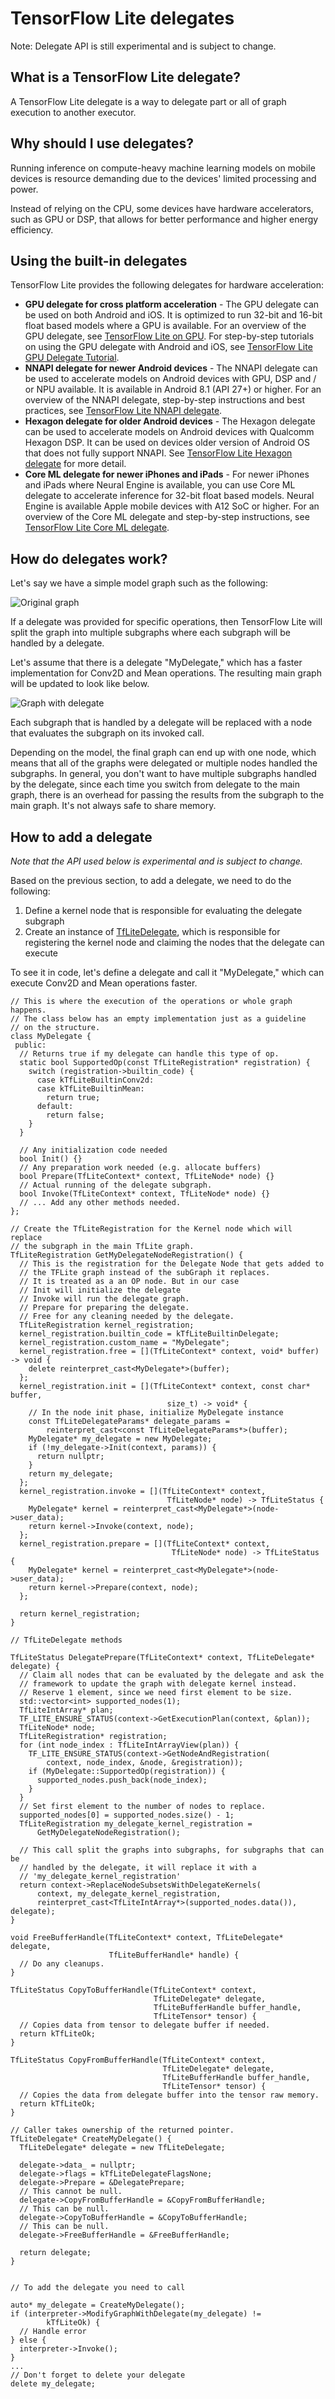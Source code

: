 # TensorFlow Lite delegates

Note: Delegate API is still experimental and is subject to change.
## What is a TensorFlow Lite delegate?

A TensorFlow Lite delegate is a way to delegate part or all of graph execution
to another executor.

## Why should I use delegates?

Running inference on compute-heavy machine learning models on mobile devices is
resource demanding due to the devices' limited processing and power.

Instead of relying on the CPU, some devices have hardware accelerators, such as
GPU or DSP, that allows for better performance and higher energy efficiency.

## Using the built-in delegates

TensorFlow Lite provides the following delegates for hardware acceleration:

*   **GPU delegate for cross platform acceleration** - The GPU delegate can be
    used on both Android and iOS. It is optimized to run 32-bit and 16-bit float
    based models where a GPU is available. For an overview of the GPU delegate,
    see [TensorFlow Lite on GPU](gpu_advanced.md). For step-by-step tutorials on
    using the GPU delegate with Android and iOS, see
    [TensorFlow Lite GPU Delegate Tutorial](gpu.md).
*   **NNAPI delegate for newer Android devices** - The NNAPI delegate can be
    used to accelerate models on Android devices with GPU, DSP and / or NPU
    available. It is available in Android 8.1 (API 27+) or higher. For an
    overview of the NNAPI delegate, step-by-step instructions and best
    practices, see [TensorFlow Lite NNAPI delegate](nnapi.md).
*   **Hexagon delegate for older Android devices** - The Hexagon delegate can be
    used to accelerate models on Android devices with Qualcomm Hexagon DSP. It
    can be used on devices older version of Android OS that does not fully
    support NNAPI. See [TensorFlow Lite Hexagon delegate](hexagon_delegate.md)
    for more detail.
*   **Core ML delegate for newer iPhones and iPads** - For newer iPhones and
    iPads where Neural Engine is available, you can use Core ML delegate to
    accelerate inference for 32-bit float based models. Neural Engine is
    available Apple mobile devices with A12 SoC or higher. For an overview of
    the Core ML delegate and step-by-step instructions, see
    [TensorFlow Lite Core ML delegate](coreml_delegate.md).

## How do delegates work?

Let's say we have a simple model graph such as the following:

![Original graph](../images/performance/tflite_delegate_graph_1.png "Original Graph")

If a delegate was provided for specific operations, then TensorFlow Lite will
split the graph into multiple subgraphs where each subgraph will be handled by a
delegate.

Let's assume that there is a delegate "MyDelegate," which has a faster
implementation for Conv2D and Mean operations. The resulting main graph will be
updated to look like below.

![Graph with delegate](../images/performance/tflite_delegate_graph_2.png "Graph with delegate")

Each subgraph that is handled by a delegate will be replaced with a node that
evaluates the subgraph on its invoked call.

Depending on the model, the final graph can end up with one node, which means
that all of the graphs were delegated or multiple nodes handled the subgraphs.
In general, you don't want to have multiple subgraphs handled by the delegate,
since each time you switch from delegate to the main graph, there is an overhead
for passing the results from the subgraph to the main graph. It's not always
safe to share memory.

## How to add a delegate

_Note that the API used below is experimental and is subject to change._

Based on the previous section, to add a delegate, we need to do the following:

1.  Define a kernel node that is responsible for evaluating the delegate
    subgraph
1.  Create an instance of
    [TfLiteDelegate](https://github.com/tensorflow/tensorflow/blob/master/tensorflow/lite/c/common.h#L611),
    which is responsible for registering the kernel node and claiming the nodes
    that the delegate can execute

To see it in code, let's define a delegate and call it "MyDelegate," which can
execute Conv2D and Mean operations faster.

```
// This is where the execution of the operations or whole graph happens.
// The class below has an empty implementation just as a guideline
// on the structure.
class MyDelegate {
 public:
  // Returns true if my delegate can handle this type of op.
  static bool SupportedOp(const TfLiteRegistration* registration) {
    switch (registration->builtin_code) {
      case kTfLiteBuiltinConv2d:
      case kTfLiteBuiltinMean:
        return true;
      default:
        return false;
    }
  }

  // Any initialization code needed
  bool Init() {}
  // Any preparation work needed (e.g. allocate buffers)
  bool Prepare(TfLiteContext* context, TfLiteNode* node) {}
  // Actual running of the delegate subgraph.
  bool Invoke(TfLiteContext* context, TfLiteNode* node) {}
  // ... Add any other methods needed.
};

// Create the TfLiteRegistration for the Kernel node which will replace
// the subgraph in the main TfLite graph.
TfLiteRegistration GetMyDelegateNodeRegistration() {
  // This is the registration for the Delegate Node that gets added to
  // the TFLite graph instead of the subGraph it replaces.
  // It is treated as a an OP node. But in our case
  // Init will initialize the delegate
  // Invoke will run the delegate graph.
  // Prepare for preparing the delegate.
  // Free for any cleaning needed by the delegate.
  TfLiteRegistration kernel_registration;
  kernel_registration.builtin_code = kTfLiteBuiltinDelegate;
  kernel_registration.custom_name = "MyDelegate";
  kernel_registration.free = [](TfLiteContext* context, void* buffer) -> void {
    delete reinterpret_cast<MyDelegate*>(buffer);
  };
  kernel_registration.init = [](TfLiteContext* context, const char* buffer,
                                   size_t) -> void* {
    // In the node init phase, initialize MyDelegate instance
    const TfLiteDelegateParams* delegate_params =
        reinterpret_cast<const TfLiteDelegateParams*>(buffer);
    MyDelegate* my_delegate = new MyDelegate;
    if (!my_delegate->Init(context, params)) {
      return nullptr;
    }
    return my_delegate;
  };
  kernel_registration.invoke = [](TfLiteContext* context,
                                   TfLiteNode* node) -> TfLiteStatus {
    MyDelegate* kernel = reinterpret_cast<MyDelegate*>(node->user_data);
    return kernel->Invoke(context, node);
  };
  kernel_registration.prepare = [](TfLiteContext* context,
                                    TfLiteNode* node) -> TfLiteStatus {
    MyDelegate* kernel = reinterpret_cast<MyDelegate*>(node->user_data);
    return kernel->Prepare(context, node);
  };

  return kernel_registration;
}

// TfLiteDelegate methods

TfLiteStatus DelegatePrepare(TfLiteContext* context, TfLiteDelegate* delegate) {
  // Claim all nodes that can be evaluated by the delegate and ask the
  // framework to update the graph with delegate kernel instead.
  // Reserve 1 element, since we need first element to be size.
  std::vector<int> supported_nodes(1);
  TfLiteIntArray* plan;
  TF_LITE_ENSURE_STATUS(context->GetExecutionPlan(context, &plan));
  TfLiteNode* node;
  TfLiteRegistration* registration;
  for (int node_index : TfLiteIntArrayView(plan)) {
    TF_LITE_ENSURE_STATUS(context->GetNodeAndRegistration(
        context, node_index, &node, &registration));
    if (MyDelegate::SupportedOp(registration)) {
      supported_nodes.push_back(node_index);
    }
  }
  // Set first element to the number of nodes to replace.
  supported_nodes[0] = supported_nodes.size() - 1;
  TfLiteRegistration my_delegate_kernel_registration =
      GetMyDelegateNodeRegistration();

  // This call split the graphs into subgraphs, for subgraphs that can be
  // handled by the delegate, it will replace it with a
  // 'my_delegate_kernel_registration'
  return context->ReplaceNodeSubsetsWithDelegateKernels(
      context, my_delegate_kernel_registration,
      reinterpret_cast<TfLiteIntArray*>(supported_nodes.data()), delegate);
}

void FreeBufferHandle(TfLiteContext* context, TfLiteDelegate* delegate,
                      TfLiteBufferHandle* handle) {
  // Do any cleanups.
}

TfLiteStatus CopyToBufferHandle(TfLiteContext* context,
                                TfLiteDelegate* delegate,
                                TfLiteBufferHandle buffer_handle,
                                TfLiteTensor* tensor) {
  // Copies data from tensor to delegate buffer if needed.
  return kTfLiteOk;
}

TfLiteStatus CopyFromBufferHandle(TfLiteContext* context,
                                  TfLiteDelegate* delegate,
                                  TfLiteBufferHandle buffer_handle,
                                  TfLiteTensor* tensor) {
  // Copies the data from delegate buffer into the tensor raw memory.
  return kTfLiteOk;
}

// Caller takes ownership of the returned pointer.
TfLiteDelegate* CreateMyDelegate() {
  TfLiteDelegate* delegate = new TfLiteDelegate;

  delegate->data_ = nullptr;
  delegate->flags = kTfLiteDelegateFlagsNone;
  delegate->Prepare = &DelegatePrepare;
  // This cannot be null.
  delegate->CopyFromBufferHandle = &CopyFromBufferHandle;
  // This can be null.
  delegate->CopyToBufferHandle = &CopyToBufferHandle;
  // This can be null.
  delegate->FreeBufferHandle = &FreeBufferHandle;

  return delegate;
}


// To add the delegate you need to call

auto* my_delegate = CreateMyDelegate();
if (interpreter->ModifyGraphWithDelegate(my_delegate) !=
        kTfLiteOk) {
  // Handle error
} else {
  interpreter->Invoke();
}
...
// Don't forget to delete your delegate
delete my_delegate;


```
